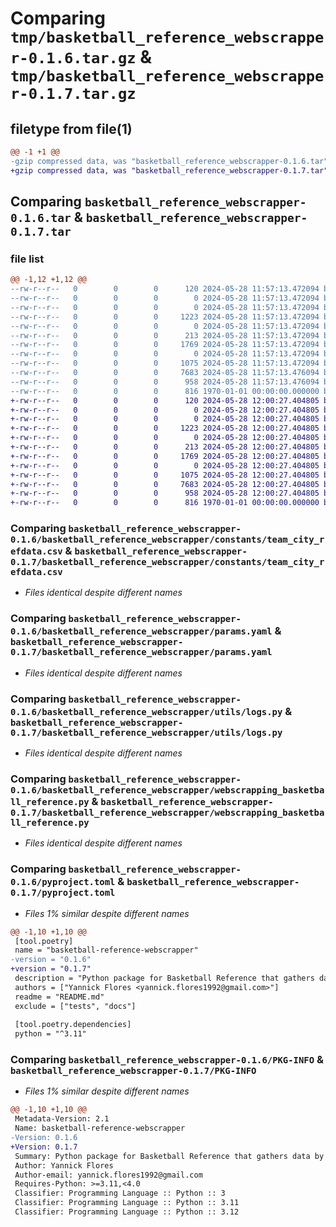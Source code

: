 # Comparing `tmp/basketball_reference_webscrapper-0.1.6.tar.gz` & `tmp/basketball_reference_webscrapper-0.1.7.tar.gz`

## filetype from file(1)

```diff
@@ -1 +1 @@
-gzip compressed data, was "basketball_reference_webscrapper-0.1.6.tar", max compression
+gzip compressed data, was "basketball_reference_webscrapper-0.1.7.tar", max compression
```

## Comparing `basketball_reference_webscrapper-0.1.6.tar` & `basketball_reference_webscrapper-0.1.7.tar`

### file list

```diff
@@ -1,12 +1,12 @@
--rw-r--r--   0        0        0      120 2024-05-28 11:57:13.472094 basketball_reference_webscrapper-0.1.6/README.md
--rw-r--r--   0        0        0        0 2024-05-28 11:57:13.472094 basketball_reference_webscrapper-0.1.6/basketball_reference_webscrapper/__init__.py
--rw-r--r--   0        0        0        0 2024-05-28 11:57:13.472094 basketball_reference_webscrapper-0.1.6/basketball_reference_webscrapper/constants/__init__.py
--rw-r--r--   0        0        0     1223 2024-05-28 11:57:13.472094 basketball_reference_webscrapper-0.1.6/basketball_reference_webscrapper/constants/team_city_refdata.csv
--rw-r--r--   0        0        0        0 2024-05-28 11:57:13.472094 basketball_reference_webscrapper-0.1.6/basketball_reference_webscrapper/data_models/__init_.py
--rw-r--r--   0        0        0      213 2024-05-28 11:57:13.472094 basketball_reference_webscrapper-0.1.6/basketball_reference_webscrapper/data_models/feature_model.py
--rw-r--r--   0        0        0     1769 2024-05-28 11:57:13.472094 basketball_reference_webscrapper-0.1.6/basketball_reference_webscrapper/params.yaml
--rw-r--r--   0        0        0        0 2024-05-28 11:57:13.472094 basketball_reference_webscrapper-0.1.6/basketball_reference_webscrapper/utils/__init__.py
--rw-r--r--   0        0        0     1075 2024-05-28 11:57:13.472094 basketball_reference_webscrapper-0.1.6/basketball_reference_webscrapper/utils/logs.py
--rw-r--r--   0        0        0     7683 2024-05-28 11:57:13.476094 basketball_reference_webscrapper-0.1.6/basketball_reference_webscrapper/webscrapping_basketball_reference.py
--rw-r--r--   0        0        0      958 2024-05-28 11:57:13.476094 basketball_reference_webscrapper-0.1.6/pyproject.toml
--rw-r--r--   0        0        0      816 1970-01-01 00:00:00.000000 basketball_reference_webscrapper-0.1.6/PKG-INFO
+-rw-r--r--   0        0        0      120 2024-05-28 12:00:27.404805 basketball_reference_webscrapper-0.1.7/README.md
+-rw-r--r--   0        0        0        0 2024-05-28 12:00:27.404805 basketball_reference_webscrapper-0.1.7/basketball_reference_webscrapper/__init__.py
+-rw-r--r--   0        0        0        0 2024-05-28 12:00:27.404805 basketball_reference_webscrapper-0.1.7/basketball_reference_webscrapper/constants/__init__.py
+-rw-r--r--   0        0        0     1223 2024-05-28 12:00:27.404805 basketball_reference_webscrapper-0.1.7/basketball_reference_webscrapper/constants/team_city_refdata.csv
+-rw-r--r--   0        0        0        0 2024-05-28 12:00:27.404805 basketball_reference_webscrapper-0.1.7/basketball_reference_webscrapper/data_models/__init_.py
+-rw-r--r--   0        0        0      213 2024-05-28 12:00:27.404805 basketball_reference_webscrapper-0.1.7/basketball_reference_webscrapper/data_models/feature_model.py
+-rw-r--r--   0        0        0     1769 2024-05-28 12:00:27.404805 basketball_reference_webscrapper-0.1.7/basketball_reference_webscrapper/params.yaml
+-rw-r--r--   0        0        0        0 2024-05-28 12:00:27.404805 basketball_reference_webscrapper-0.1.7/basketball_reference_webscrapper/utils/__init__.py
+-rw-r--r--   0        0        0     1075 2024-05-28 12:00:27.404805 basketball_reference_webscrapper-0.1.7/basketball_reference_webscrapper/utils/logs.py
+-rw-r--r--   0        0        0     7683 2024-05-28 12:00:27.404805 basketball_reference_webscrapper-0.1.7/basketball_reference_webscrapper/webscrapping_basketball_reference.py
+-rw-r--r--   0        0        0      958 2024-05-28 12:00:27.404805 basketball_reference_webscrapper-0.1.7/pyproject.toml
+-rw-r--r--   0        0        0      816 1970-01-01 00:00:00.000000 basketball_reference_webscrapper-0.1.7/PKG-INFO
```

### Comparing `basketball_reference_webscrapper-0.1.6/basketball_reference_webscrapper/constants/team_city_refdata.csv` & `basketball_reference_webscrapper-0.1.7/basketball_reference_webscrapper/constants/team_city_refdata.csv`

 * *Files identical despite different names*

### Comparing `basketball_reference_webscrapper-0.1.6/basketball_reference_webscrapper/params.yaml` & `basketball_reference_webscrapper-0.1.7/basketball_reference_webscrapper/params.yaml`

 * *Files identical despite different names*

### Comparing `basketball_reference_webscrapper-0.1.6/basketball_reference_webscrapper/utils/logs.py` & `basketball_reference_webscrapper-0.1.7/basketball_reference_webscrapper/utils/logs.py`

 * *Files identical despite different names*

### Comparing `basketball_reference_webscrapper-0.1.6/basketball_reference_webscrapper/webscrapping_basketball_reference.py` & `basketball_reference_webscrapper-0.1.7/basketball_reference_webscrapper/webscrapping_basketball_reference.py`

 * *Files identical despite different names*

### Comparing `basketball_reference_webscrapper-0.1.6/pyproject.toml` & `basketball_reference_webscrapper-0.1.7/pyproject.toml`

 * *Files 1% similar despite different names*

```diff
@@ -1,10 +1,10 @@
 [tool.poetry]
 name = "basketball-reference-webscrapper"
-version = "0.1.6"
+version = "0.1.7"
 description = "Python package for Basketball Reference that gathers data by scraping the website"
 authors = ["Yannick Flores <yannick.flores1992@gmail.com>"]
 readme = "README.md"
 exclude = ["tests", "docs"]
 
 [tool.poetry.dependencies]
 python = "^3.11"
```

### Comparing `basketball_reference_webscrapper-0.1.6/PKG-INFO` & `basketball_reference_webscrapper-0.1.7/PKG-INFO`

 * *Files 1% similar despite different names*

```diff
@@ -1,10 +1,10 @@
 Metadata-Version: 2.1
 Name: basketball-reference-webscrapper
-Version: 0.1.6
+Version: 0.1.7
 Summary: Python package for Basketball Reference that gathers data by scraping the website
 Author: Yannick Flores
 Author-email: yannick.flores1992@gmail.com
 Requires-Python: >=3.11,<4.0
 Classifier: Programming Language :: Python :: 3
 Classifier: Programming Language :: Python :: 3.11
 Classifier: Programming Language :: Python :: 3.12
```

